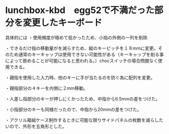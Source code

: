 # lunchbox-kbd　egg52で不満だった部分を変更したキーボード


具体的には
・使用頻度が極めて低かったため、小指の外側の一列を削除

・できるだけ指の移動量がを減らすため、縦のキーピッチを１８mmに変更。そのため通常のキーキャップは使用できない可能性がある（キーキャップを削る事によって嵌めることが可能になると思われる。）chocスイッチの場合問題なく使用できる。

・親指を使用した入力時、他のキーに手が当たるのを防ぐ為に配列を変更。

・親指部分の４キーを内側に２mm移動。

・人差し指部分のキーが押しにくかったため、中指から6.5mmの差をつけた。

・小指部分のキーも同様だったので、中指から20mmの差をつけた。

・アクリル箱組ケース制作するときに可能な限りサイドパネルの枚数を減らしたいので、外形を五角形とした。


